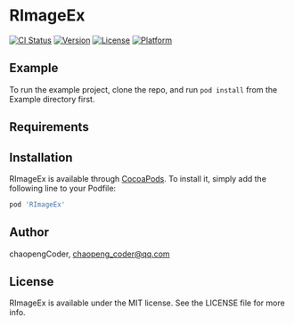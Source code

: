 # RImageEx

[![CI Status](https://img.shields.io/travis/chaopengCoder/RImageEx.svg?style=flat)](https://travis-ci.org/chaopengCoder/RImageEx)
[![Version](https://img.shields.io/cocoapods/v/RImageEx.svg?style=flat)](https://cocoapods.org/pods/RImageEx)
[![License](https://img.shields.io/cocoapods/l/RImageEx.svg?style=flat)](https://cocoapods.org/pods/RImageEx)
[![Platform](https://img.shields.io/cocoapods/p/RImageEx.svg?style=flat)](https://cocoapods.org/pods/RImageEx)

## Example

To run the example project, clone the repo, and run `pod install` from the Example directory first.

## Requirements

## Installation

RImageEx is available through [CocoaPods](https://cocoapods.org). To install
it, simply add the following line to your Podfile:

```ruby
pod 'RImageEx'
```

## Author

chaopengCoder, chaopeng_coder@qq.com

## License

RImageEx is available under the MIT license. See the LICENSE file for more info.
